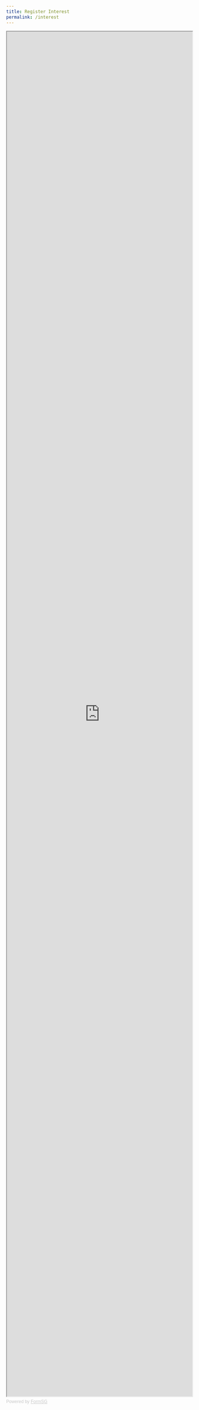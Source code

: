 ```yaml
---
title: Register Interest
permalink: /interest
---
```

<iframe id="iframe" src="https://form.gov.sg/608936e18798f500111c9794" style="width:100%;height:3700px"></iframe>

<div style="font-family:Sans-Serif;font-size:12px;color:#999;opacity:0.5;padding-top:5px">Powered by <a href="https://form.gov.sg" style="color: #999">FormSG</a></div>